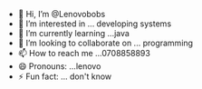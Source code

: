 - 👋 Hi, I’m @Lenovobobs
- 👀 I’m interested in ... developing systems 
- 🌱 I’m currently learning ...java
- 💞️ I’m looking to collaborate on ... programming 
- 📫 How to reach me ...0708858893
- 😄 Pronouns: ...lenovo
- ⚡ Fun fact: ... don't know 

<!---
Lenovobobs/Lenovobobs is a ✨ special ✨ repository because its `README.md` (this file) appears on your GitHub profile.
You can click the Preview link to take a look at your changes.
--->

